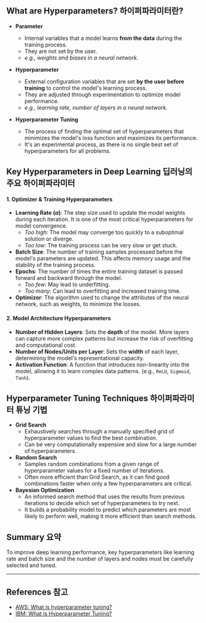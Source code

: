 ## What are Hyperparameters? 하이퍼파라미터란?

* **Parameter**
    * Internal variables that a model learns **from the data** during the training process.
    * They are not set by the user.
    * *e.g., weights and biases in a neural network.*

* **Hyperparameter**
    * External configuration variables that are set **by the user before training** to control the model's learning process.
    * They are adjusted through experimentation to optimize model performance.
    * *e.g., learning rate, number of layers in a neural network.*

* **Hyperparameter Tuning**
    * The process of finding the optimal set of hyperparameters that minimizes the model's loss function and maximizes its performance.
    * It's an experimental process, as there is no single best set of hyperparameters for all problems.


## Key Hyperparameters in Deep Learning 딥러닝의 주요 하이퍼파라미터

#### 1. Optimizer & Training Hyperparameters

* **Learning Rate ($α$)**: The step size used to update the model weights during each iteration. It is one of the most critical hyperparameters for model convergence.
    * *Too high*: The model may converge too quickly to a suboptimal solution or diverge.
    * *Too low*: The training process can be very slow or get stuck.
* **Batch Size**: The number of training samples processed before the model's parameters are updated. This affects memory usage and the stability of the training process.
* **Epochs**: The number of times the entire training dataset is passed forward and backward through the model.
    * *Too few*: May lead to underfitting.
    * *Too many*: Can lead to overfitting and increased training time.
* **Optimizer**: The algorithm used to change the attributes of the neural network, such as weights, to minimize the losses.

#### 2. Model Architecture Hyperparameters

* **Number of Hidden Layers**: Sets the **depth** of the model. More layers can capture more complex patterns but increase the risk of overfitting and computational cost.
* **Number of Nodes/Units per Layer**: Sets the **width** of each layer, determining the model's representational capacity.
* **Activation Function**: A function that introduces non-linearity into the model, allowing it to learn complex data patterns. (e.g., `ReLU`, `Sigmoid`, `Tanh`).


## Hyperparameter Tuning Techniques 하이퍼파라미터 튜닝 기법

* **Grid Search**
    * Exhaustively searches through a manually specified grid of hyperparameter values to find the best combination.
    * Can be very computationally expensive and slow for a large number of hyperparameters.
* **Random Search**
    * Samples random combinations from a given range of hyperparameter values for a fixed number of iterations.
    * Often more efficient than Grid Search, as it can find good combinations faster when only a few hyperparameters are critical.
* **Bayesian Optimization**
    * An informed search method that uses the results from previous iterations to decide which set of hyperparameters to try next.
    * It builds a probability model to predict which parameters are most likely to perform well, making it more efficient than search methods.


## Summary 요약
To improve deep learning performance, key hyperparameters like learning rate and batch size and the number of layers and nodes must be carefully selected and tuned.

***

## References 참고
* [AWS: What is hyperparameter tuning?](https://aws.amazon.com/what-is/hyperparameter-tuning/)
* [IBM: What is Hyperparameter Tuning?](https://www.ibm.com/think/topics/hyperparameter-tuning)
